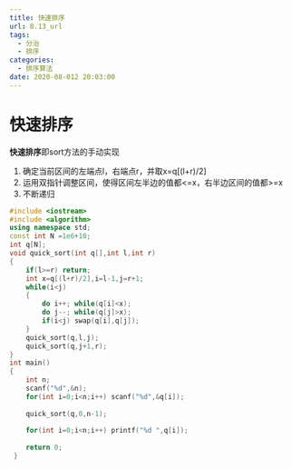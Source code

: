 ```yaml
---
title: 快速排序
url: 8.13_url
tags:
  - 分治
  - 排序
categories:
  - 排序算法
date: 2020-08-012 20:03:00
---
```

# 快速排序
**快速排序**即sort方法的手动实现
1. 确定当前区间的左端点l，右端点r，并取x=q[(l+r)/2]
2. 运用双指针调整区间，使得区间左半边的值都<=x，右半边区间的值都>=x
3. 不断递归

```c++
#include <iostream>
#include <algorithm>
using namespace std;
const int N =1e6+10;
int q[N];
void quick_sort(int q[],int l,int r)
{
	if(l>=r) return;
	int x=q[(l+r)/2],i=l-1,j=r+1;
	while(i<j)
	{
		do i++; while(q[i]<x);
		do j--; while(q[j]>x);
		if(i<j) swap(q[i],q[j]);
	}
	quick_sort(q,l,j);
	quick_sort(q,j+1,r);
}
int main()
{
	int n;
	scanf("%d",&n);
	for(int i=0;i<n;i++) scanf("%d",&q[i]);
	
	quick_sort(q,0,n-1);
	
	for(int i=0;i<n;i++) printf("%d ",q[i]);
	
	return 0;
 } 
```

<!-- more -->


